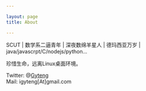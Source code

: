 ```yaml
---

layout: page
title: About

---
```

SCUT | 数学系二逼青年 | 深夜数绵羊星人 | 德玛西亚万岁 | java/javascrpt/C/nodejs/python...

珍惜生命，远离Linux桌面环境。

Twitter: @[Gyteng](https://twitter.com/Gyteng)  
Mail: igyteng[At]gmail.com  
